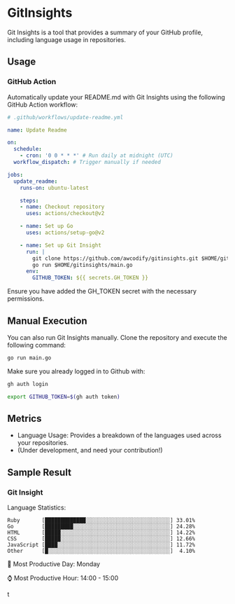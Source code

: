 # GitInsights

Git Insights is a tool that provides a summary of your GitHub profile, including language usage in repositories.

## Usage

### GitHub Action

Automatically update your README.md with Git Insights using the following GitHub Action workflow:

```yaml
# .github/workflows/update-readme.yml

name: Update Readme

on:
  schedule:
    - cron: '0 0 * * *' # Run daily at midnight (UTC)
  workflow_dispatch: # Trigger manually if needed

jobs:
  update_readme:
    runs-on: ubuntu-latest

    steps:
    - name: Checkout repository
      uses: actions/checkout@v2

    - name: Set up Go
      uses: actions/setup-go@v2

    - name: Set up Git Insight
      run: |
        git clone https://github.com/awcodify/gitinsights.git $HOME/gitinsights
        go run $HOME/gitinsights/main.go
      env:
        GITHUB_TOKEN: ${{ secrets.GH_TOKEN }}
```
Ensure you have added the GH_TOKEN secret with the necessary permissions.

## Manual Execution
You can also run Git Insights manually. Clone the repository and execute the following command:

```bash
go run main.go
```
Make sure you already logged in to Github with:
```bash
gh auth login

export GITHUB_TOKEN=$(gh auth token)
```
## Metrics

* Language Usage: Provides a breakdown of the languages used across your repositories.
* (Under development, and need your contribution!)

## Sample Result

<!--START_SECTION:GitInsights-->
### Git Insight

Language Statistics:
```
Ruby       [█████████████░░░░░░░░░░░░░░░░░░░░░░░░░░░] 33.01%
Go         [█████████░░░░░░░░░░░░░░░░░░░░░░░░░░░░░░░] 24.28%
HTML       [█████░░░░░░░░░░░░░░░░░░░░░░░░░░░░░░░░░░░] 14.22%
CSS        [█████░░░░░░░░░░░░░░░░░░░░░░░░░░░░░░░░░░░] 12.66%
JavaScript [████░░░░░░░░░░░░░░░░░░░░░░░░░░░░░░░░░░░░] 11.72%
Other      [█░░░░░░░░░░░░░░░░░░░░░░░░░░░░░░░░░░░░░░░]  4.10%
```

📅 Most Productive Day: Monday

⌚️ Most Productive Hour: 14:00 - 15:00
<!--END_SECTION:GitInsights-->t